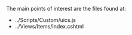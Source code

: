 The main points of interest are the files found at: 
* ../Scripts/Custom/uics.js
* ../Views/Items/Index.cshtml
